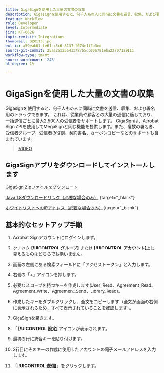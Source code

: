 ```yaml
---
title: GigaSignを使用した大量の文書の収集
description: Gigasignを使用すると、何千人もの人に同時に文書を送信、収集、および署名用のトラックできます
feature: Workflow
role: Developer
level: Intermediate
jira: KT-6626
topic-revisit: Integrations
thumbnail: 328113.jpg
exl-id: a59eab61-fe61-45c6-8137-f074e1f2b3ed
source-git-commit: 25aa2a1255431787b5db306781eba22707129111
workflow-type: tm+mt
source-wordcount: '243'
ht-degree: 1%

---
```


# GigaSignを使用した大量の文書の収集

Gigasignを使用すると、何千人もの人に同時に文書を送信、収集、および署名用のトラックできます。 これは、従業員や顧客との大量の通信に適しており、一括送信ごとに最大2,500人の受信者をサポートします。 GigaSignは、Acrobat Sign APIを使用してMegaSignと同じ機能を提供します。また、複数の署名者、受信者グループ、受信者の役割、契約書名、カーボンコピーなどのサポートも含まれています。

>[!VIDEO](https://video.tv.adobe.com/v/328113?quality=12&learn=on&hidetitle=true)

## GigaSignアプリをダウンロードしてインストールします

[GigaSign Zipファイルをダウンロード](https://acrobat.adobe.com/id/urn:aaid:sc:US:f2046f79-b1bf-47d2-821d-546c8f2ed8b6)

[Java 1.8ダウンロードリンク（必要な場合のみ）](https://www.oracle.com/java/technologies/javase/javase8-archive-downloads.html) {target="_blank"}

[ホワイトリストへのIPアドレス（必要な場合のみ）](https://helpx.adobe.com/jp/sign/system-requirements.html#IPs){target="_blank"}

## 基本的なセットアップ手順

1. Acrobat Signアカウントにログインします。

1. クリック **[!UICONTROL グループ]** または **[!UICONTROL アカウント]**&#x200B;上に見えるものはどちらでも構いません。

1. 画面の左側にある検索フィールドに「アクセストークン」と入力します。

1. 右側の「+」アイコンを押します。

1. 必要なスコープを持つキーを作成します(User_Read、Agreement_Read、Agreement_Write、Agreement_Send、Library_Read)。

1. 作成したキーをダブルクリックし、全文をコピーします（全文が画面の右側に表示されるため、すべて表示されていることを確認します）。

1. GigaSignを開きます。

1. 「 **[!UICONTROL 設定]** アイコンが表示されます。

1. 最初の行に統合キーを貼り付けます。

1. 2行目にそのキーの作成に使用したアカウントの電子メールアドレスを入力します。

1. 「**[!UICONTROL 送信]**」をクリックします。
